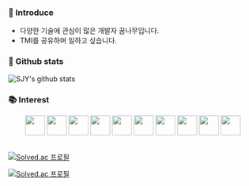 ### 🌴 Introduce
- 다양한 기술에 관심이 많은 개발자 꿈나무입니다.
- TMI를 공유하며 일하고 싶습니다.

### 🏅 Github stats

![SJY's github stats](https://github-readme-stats.vercel.app/api?username=ebbunnim&show_icons=true&count_private=true)

### 📚 Interest

<div align=center>
<image src="https://user-images.githubusercontent.com/46434838/105971982-79ec7080-60ce-11eb-82f5-f49f193efe72.jpg" height="40">
<image src="https://user-images.githubusercontent.com/46434838/105970897-37766400-60cd-11eb-9416-b684dffcb1b4.png" height="40">
<image src="https://user-images.githubusercontent.com/46434838/105970810-1ca3ef80-60cd-11eb-83d0-2c12e40807d6.png" height="40">
<image src="https://user-images.githubusercontent.com/46434838/105970856-2cbbcf00-60cd-11eb-8647-ee28e1df6bde.png" height="40">
<image src="https://user-images.githubusercontent.com/46434838/105972207-ba4bee80-60ce-11eb-9580-c73f2706eeab.png" height="40">
<image src="https://user-images.githubusercontent.com/46434838/105970607-e6ff0680-60cc-11eb-9983-6820ef17ad07.jpg" height="40">
<image src="https://user-images.githubusercontent.com/46434838/105970731-0a29b600-60cd-11eb-9f8b-8073d4c990b1.png" height="40">
<image src="https://user-images.githubusercontent.com/46434838/105972349-e10a2500-60ce-11eb-86e7-5e9ab0c4df4c.png" height="40">
<image src="https://user-images.githubusercontent.com/46434838/105970771-13b31e00-60cd-11eb-9f37-75117026e902.png" height="40">
<image src="https://user-images.githubusercontent.com/46434838/105970981-507f1500-60cd-11eb-9c6c-1a297d2ca85b.jpg" height="40">
 </div>

</br>

[![Solved.ac
프로필](http://mazassumnida.wtf/api/mini/generate_badge?boj=ebbunnim)](https://github.com/mazassumnida/mazassumnida)


[![Solved.ac
프로필](http://mazassumnida.wtf/api/v2/generate_badge?boj=ebbunnim)](https://solved.ac/kdog1503)


<!---
df

[![Solved.ac
프로필](http://mazassumnida.wtf/api/generate_badge?boj=ebbunnim)](https://solved.ac/profile/ebbunnim)


<br><br>

<p align="center"><img align="center" height="15" src="http://mazassumnida.wtf/api/mini/generate_badge?boj=ebbunnim&show_icons=true" alt="sjy" /><p/>
<p align="center"><img align="center" height="15" src="http://mazassumnida.wtf/api/mini/generate_badge?boj=ebbunnim&show_icons=true" alt="sjy" /><p/>

<p align="left"><img align="center" width="350" src="http://mazassumnida.wtf/api/generate_badge?boj=ebbunnim" />&nbsp;
&nbsp;<p/>

<p align="left"><img align="center" width="350" src="http://mazassumnida.wtf/api/generate_badge?boj=ebbunnim" />&nbsp;
&nbsp;<p/>

<p align="center"><img align="center" height="15" src="http://@@@" alt="sjy" /><p/>



[![Solved.ac
프로필](http://mazassumnida.wtf/api/v2/generate_badge?boj=ebbunnim)](https://solved.ac/profile/ebbunnim)
--->
